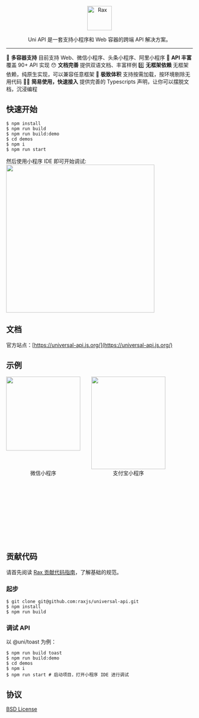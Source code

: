 <p align="center">
  <a href="https://rax.js.org/docs/guide/about-miniapp">
    <img alt="Rax" src="https://user-images.githubusercontent.com/677114/59907138-e99f7180-943c-11e9-8769-07021d9fe1ca.png" width="66">
  </a>
</p>

<p align="center">
Uni API 是一套支持小程序和 Web 容器的跨端 API 解决方案。
</p>

---

🎉 **多容器支持** 目前支持 Web、微信小程序、头条小程序、阿里小程序
🐂 **API 丰富** 覆盖 90+ API 实现
😯 **文档完善** 提供双语文档、丰富样例
0️⃣ **无框架依赖** 无框架依赖，纯原生实现，可以兼容任意框架
🚀 **极致体积** 支持按需加载，按环境剔除无用代码
👍🏻 **简易使用，快速接入** 提供完善的 Typescripts 声明，让你可以摆脱文档，沉浸编程

## 快速开始

```
$ npm install
$ npm run build
$ npm run build:demo
$ cd demos
$ npm i
$ npm run start
```

然后使用小程序 IDE 即可开始调试:
<img height="400" src="https://gw.alicdn.com/imgextra/i3/O1CN01oVy1Sl1iPXLdviD7x_!!6000000004405-2-tps-3584-2240.png">

## 文档
官方站点：[https://universal-api.js.org/](https://universal-api.js.org/)

## 示例
<div style="display: flex;margin-bottom: 200px;">
  <div>
    <div style="width: 200px;height: 250px;">
      <img src="https://img.alicdn.com/imgextra/i1/O1CN01upA1bP1CxpGb8qLPp_!!6000000000148-0-tps-662-662.jpg" width="200" height="200" />
    </div>
    <div style="text-align: center;">微信小程序</div>
  </div>
  <div style="margin-left: 30px;">
    <div style="line-height: 0;">
      <img src="https://gw.alicdn.com/imgextra/i3/O1CN01Ca6t2Q2AEpIXh4r0u_!!6000000008172-0-tps-1540-1906.jpg" width="200" height="250" />
    </div>
    <div style="text-align: center;">支付宝小程序</div>
  </div>
</div>

## 贡献代码
请首先阅读 [Rax 贡献代码指南](https://github.com/alibaba/rax/wiki/CONTRIBUTING)，了解基础的规范。

### 起步

```
$ git clone git@github.com:raxjs/universal-api.git
$ npm install
$ npm run build
```

### 调试 API
以 @uni/toast 为例：

```
$ npm run build toast
$ npm run build:demo
$ cd demos
$ npm i
$ npm run start # 启动项目，打开小程序 IDE 进行调试
```

## 协议

[BSD License](https://github.com/raxjs/miniapp/blob/master/LICENSE)